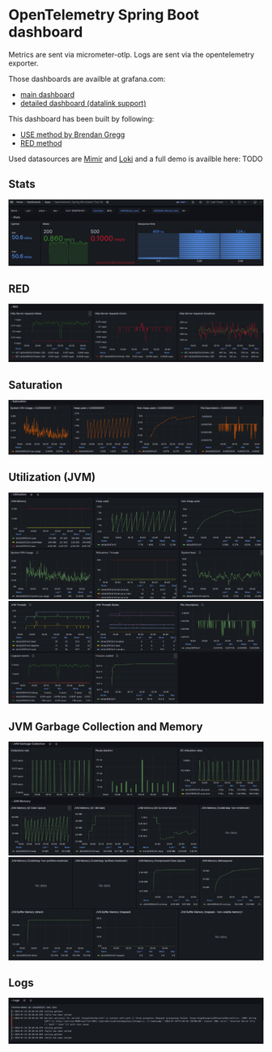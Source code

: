 # OpenTelemetry Spring Boot dashboard

Metrics are sent via micrometer-otlp.
Logs are sent via the opentelemetry exporter.

Those dashboards are availble at grafana.com:
 - [main dashboard](https://grafana.com/grafana/dashboards/20352)
 - [detailed dashboard (datalink support)](https://grafana.com/grafana/dashboards/20353)


This dashboard has been built by following:
- [USE method by Brendan Gregg](https://www.brendangregg.com/usemethod.html#:~:text=The%20Utilization%20Saturation%20and%20Errors,identifying%20resource%20bottlenecks%20or%20errors.)
- [RED method](https://grafana.com/blog/2018/08/02/the-red-method-how-to-instrument-your-services/)

Used datasources are [Mimir](https://grafana.com/oss/mimir/) and [Loki](https://grafana.com/oss/loki/) and a full demo is availble here: TODO

## Stats
![Stats](./top_10_1.png)

## RED
![RED](./top_10_2.png)

## Saturation
![Saturation](./top_10_3.png)

## Utilization (JVM)
![Utilization (JVM) part 1](./top_10_4.png)
![Utilization (JVM) part 1](./top_10_5.png)

## JVM Garbage Collection and Memory
![JVM Garbage Collection and Memory part1](./top_10_6.png)
![JVM Garbage Collection and Memory part2](./top_10_7.png)

## Logs
![Logs](./top_10_8.png)
